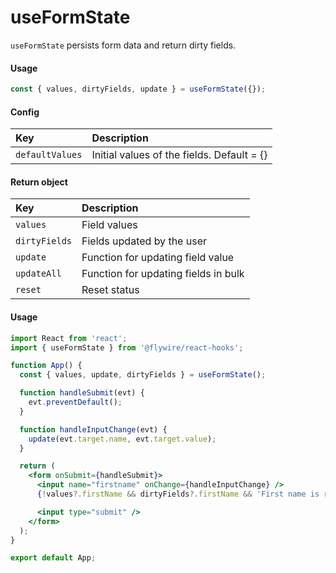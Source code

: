 # useFormState

`useFormState` persists form data and return dirty fields.

#### Usage

```js
const { values, dirtyFields, update } = useFormState({});
```

#### Config

| Key             | Description                                |
| :-------------- | :----------------------------------------- |
| `defaultValues` | Initial values of the fields. Default = {} |

#### Return object

| Key           | Description                          |
| :------------ | :----------------------------------- |
| `values`      | Field values                         |
| `dirtyFields` | Fields updated by the user           |
| `update`      | Function for updating field value    |
| `updateAll`   | Function for updating fields in bulk |
| `reset`       | Reset status                         |

#### Usage

```jsx harmony
import React from 'react';
import { useFormState } from '@flywire/react-hooks';

function App() {
  const { values, update, dirtyFields } = useFormState();

  function handleSubmit(evt) {
    evt.preventDefault();
  }

  function handleInputChange(evt) {
    update(evt.target.name, evt.target.value);
  }

  return (
    <form onSubmit={handleSubmit}>
      <input name="firstname" onChange={handleInputChange} />
      {!values?.firstName && dirtyFields?.firstName && 'First name is required.'}

      <input type="submit" />
    </form>
  );
}

export default App;
```
